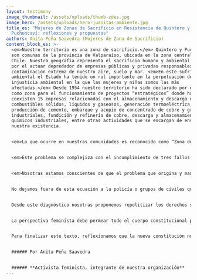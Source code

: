 ```yaml
---
layout: testimony
image_thumbnail: /assets/uploads/thumb-zdes.jpg
image_hero: /assets/uploads/hero-juanitas-ambiente.jpg
title_es: "Mujeres de Zonas de Sacrificio en Resistencia de Quintero y
  Puchuncaví: reflexiones y propuestas"
authors: Anita Peña Saavedra (Mujeres de Zona de Sacrificio)
content_block_es: >-
  <em>Nuestro territorio es una zona de sacrificio.</em> Quintero y Puchuncaví
  son comunas de la provincia de Valparaíso, ubicada en la zona central de
  Chile. Nuestra geografía representa el sacrificio humano y ambiental originado
  por el actuar depredador de empresas públicas y privadas responsables de la
  contaminación extrema de nuestro aire, suelo y mar. <em>En este sufrimiento
  ambiental el Estado ha tenido un rol importante en la perpetuación de la
  injusticia ambiental en la que las mujeres y niñas somos las más
  afectadas.</em> Desde 1954 nuestro territorio ha sido declarado por el Estado
  como zona para el funcionamiento de proyectos “estratégicos” donde hasta hoy
  coexisten 15 empresas relacionadas con el almacenamiento y descarga de
  combustibles sólidos, líquidos y gaseosos, generación termoeléctrica,
  producción de cemento, embarque y acopio de concentrado de cobre y graneles
  industriales, fundición y refinería de cobre, descarga y almacenamiento de
  químicos industriales, entre otras actividades que se encargan de envenenar
  nuestra existencia.


  <em>Lo que ocurre en nuestras comunidades es reconocido como “Zona de Sacrificio”, lugar donde se despojan los derechos humanos y se sacrifica la vida de las especies humanas y no humanas en post de la continuación de proyectos empresariales que buscan la acumulación de la riqueza.</em> La vida en la zonas de sacrificio es tóxica, desde 2008 se registraron episodios de intoxicación en niñas y niños, en 2011 la escuela La Greda fue un caso de intoxicación de connotación pública que afecto a toda la comunidad educativa, en 2018 más de 2000 personas de nuestra comunidad fueron envenenadas producto de las emisiones de dióxido de azufre y material particulado de las empresas del parque industrial. También existe evidencia de los líquidos industriales que empresas como AES GENER, CODELCO, Puerto Ventanas, GNL Quintero, Oxiquim y ENAP vierten en el mar, tales como: aluminio, hierro, molibdeno, cobre,  níquel, cadmio, mercurio, arsénico, plomo, entre otros contaminantes. Adicionalmente, desde el 2009 al 2020 hemos documentado 132 varamientos de carbón en la bahía de Quintero, que en promedio equivalen a 1,7 al mes, situación que se ha ido agudizando ya que en lo que va del año (enero-agosto 2021), hemos registrado 67 varamientos, 8,3 al mes, es decir, un 488% más que en los meses de años anteriores.


  <em>Este problema se complejiza con el incumplimiento de tres fallos judiciales, dos de la Corte Suprema y uno de la Corte de Apelaciones de Valparaíso.</em> Los dos primeros se relacionan por un lado, con el recurso de protección contra la autorización del funcionamiento de la central termoeléctrica de Campiche (Puchuncaví), esta fue declarada ilegal pues la obligación del Estado es la protección del medio ambiente. Por el otro, está el recurso de protección contra el Estado y las empresas, por el caso de las intoxicaciones  masivas del 2018, en el que la Corte falló a favor del recurso y mandató generar medidas de reparación, fiscalización e investigación. Tampoco se han cumplido.  Desde otra instancia, el fallo de la Corte de Apelaciones reconoció los impactos de los varamientos de carbón en la bahía de Quintero prohibiendo el ingreso de naves con carbón a la bahía, sin embargo estos fallos vitales para la comunidad no se han cumplido por las empresas y el Estado.


  <em>Nosotras estamos conscientes de que el problema que origina y mantiene este grado extremo de violencia estructural hacia la vida, está relacionado con la política energética basada en la explotación intensiva de la naturaleza y con la política económica que pone en el centro los procesos de acumulación de capital en desmedro de la protección de la vida.</em> Tanto la política energética como económica tiene agentes gubernamentales, empresariales y policiales que habilitan un escenario para el actuar de grupos económicos y políticos inescrupulosos que gozan de protección que les permiten dañar nuestra comunidad en la más cruda impunidad.  


  No dejamos fuera de esta ecuación a la policía o grupos de civiles que mediante el acceso a armas resguardan el funcionamiento de las empresas. <em>Existen casos documentados en nuestra comunidad de defensoras de la tierra y los bienes comunes que han sido amedrentadas y  hostigadas por agentes del Estado y civiles, quienes buscan causar miedo y limitar nuestras luchas. Esta combinación entre la perpetuación del extractivismo y el conflicto capital versus vida, configura un tipo de violencia estructural que tiene un registro de género pues afecta a las mujeres defensoras de los territorios.</em>


  Desde este diagnóstico nosotras proponemos repolitizar los derechos sociales poniendo la vida de las especies humanas y no humanas en el centro. Esto significa que cada una de las necesidades humanas como la salud, la educación, la vivienda, el trabajo, el cuidado, el transporte, entre otras, debe materializarse en armonía con la naturaleza y en consideración de las relaciones de género, de raza y de clase que se expresan de manera discriminatoria en sociedades  desiguales como la nuestra. Por ello, proponemos que la nueva constitución para Chile debe reconocer los derechos de la naturaleza, incorporando una perspectiva ecológica y feminista que desde sus principios y fundamentos avance hacia el respecto de la dignidad y la vida.  


  La perspectiva feminista debe permear todo el cuerpo constitucional pues tanto la depredación de biosfera como la opresión de las mujeres comparten una estructura de dominación que es patriarcal y capitalista, es decir esta basada en una dominación masculina que sólo busca la acumulación de la riqueza sin importar la degradación de la naturaleza y la precarización de la vida de las mujeres y comunidades. Por ello proponemos que principios como la paridad de género sean un punto de partida para todas las comisiones, reglamento y decisiones que tome las y los constituyentes. De igual manera proponemos que los derechos sociales incorporen enfoque de género que desafíen y modifique los estereotipos machistas que perpetúan el binomio mujer/privado y hombres/público. Además, proponemos que se reconozcan los derechos sexuales y reproductivos ya que la injusticia ambiental también genera barreras para acceder a derechos fundamentales como el decidir cuando y como queremos tener hijos. Por último, proponemos se reconozca el trabajo de cuidados de las especies humanas y no humanas, esto quiere decir  incorporar en las cuentas nacionales el aporte que hacen las mujeres en la sostenibilidad de la vida, en el cuidado de la tierra y en el mantenimiento del bienestar de las comunidades.  


  Para finalizar este texto, reflexionamos que la nueva constitución no es un fin sino una apertura hacia el proceso refundacional que implica repensarnos como sociedad en relación con la naturaleza. Por ello, proponemos que la constitución reconozca nuestro derecho a defender derechos, pues toda persona que defiende la vida, la tierra y los ecosistemas, debe ser protegida y no ser sujeta de violencia y criminalización por parte de los agentes del Estado y grupos civiles armados como ocurre actualmente en Chile. Este derecho a defender derechos para nosotras es un eje fundamental de nuestra lucha, nos moviliza a tejer acuerpamientos y resistencias.


  ###### Por Anita Peña Saavedra


  ###### **Activista feminista, integrante de nuestra organización**
---
```

